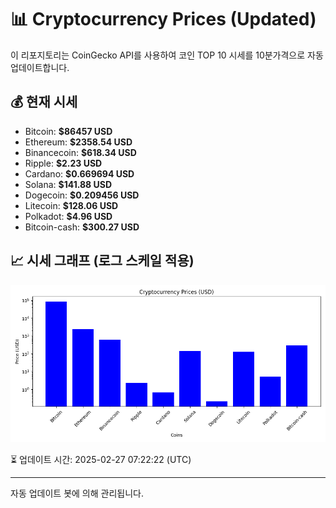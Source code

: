 
# 📊 Cryptocurrency Prices (Updated)

이 리포지토리는 CoinGecko API를 사용하여 코인 TOP 10 시세를 10분가격으로 자동 업데이트합니다.

## 💰 현재 시세
- Bitcoin: **$86457 USD**
- Ethereum: **$2358.54 USD**
- Binancecoin: **$618.34 USD**
- Ripple: **$2.23 USD**
- Cardano: **$0.669694 USD**
- Solana: **$141.88 USD**
- Dogecoin: **$0.209456 USD**
- Litecoin: **$128.06 USD**
- Polkadot: **$4.96 USD**
- Bitcoin-cash: **$300.27 USD**

## 📈 시세 그래프 (로그 스케일 적용)
![Crypto Prices](crypto_prices.png)

⏳ 업데이트 시간: 2025-02-27 07:22:22 (UTC)

---
자동 업데이트 봇에 의해 관리됩니다.
